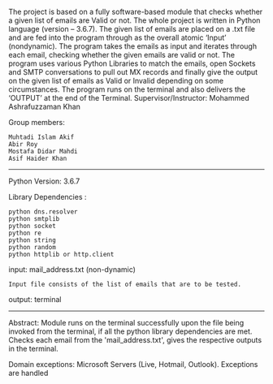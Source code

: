 The project is based on a fully software-based module that checks whether a given list of emails are
Valid or not. The whole project is written in Python language (version – 3.6.7). The given list of
emails are placed on a .txt file and are fed into the program through as the overall atomic ‘Input’ (nondynamic). The program takes the emails as input and iterates through each email, checking whether
the given emails are valid or not. The program uses various Python Libraries to match the emails,
open Sockets and SMTP conversations to pull out MX records and finally give the output on the given
list of emails as Valid or Invalid depending on some circumstances. The program runs on the terminal
and also delivers the ‘OUTPUT’ at the end of the Terminal.
Supervisor/Instructor: Mohammed Ashrafuzzaman Khan

Group members:

	Muhtadi Islam Akif
	Abir Roy
	Mostafa Didar Mahdi
	Asif Haider Khan

----------------------------------------------------------------------------

Python Version: 3.6.7

Library Dependencies :

	python dns.resolver
	python smtplib
	python socket
	python re
	python string
	python random
	python httplib or http.client


input: mail_address.txt (non-dynamic)

	Input file consists of the list of emails that are to be tested.	

output: terminal

----------------------------------------------------------------------------


Abstract:
Module runs on the terminal successfully upon the file being invoked from the 
terminal, if all the python library dependencies are met. Checks each email 
from the 'mail_address.txt', gives the respective outputs in the terminal.
 
Domain exceptions: Microsoft Servers (Live, Hotmail, Outlook). 
Exceptions are handled

